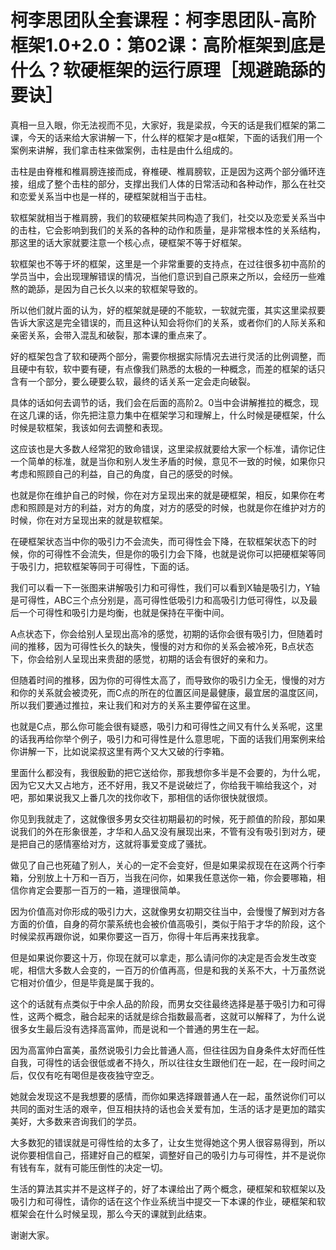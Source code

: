 # 柯李思团队全套课程：柯李思团队-高阶框架1.0+2.0：第02课：高阶框架到底是什么？软硬框架的运行原理［规避跪舔的要诀］

真相一旦入眼，你无法视而不见，大家好，我是梁叔，今天的话是我们框架的第二课，今天的话来给大家讲解一下，什么样的框架才是α框架，下面的话我们用一个案例来讲解，我们拿击柱来做案例，击柱是由什么组成的。

击柱是由脊椎和椎肩膀连接而成，脊椎硬、椎肩膀软，正是因为这两个部分循环连接，组成了整个击柱的部分，支撑出我们人体的日常活动和各种动作，那么在社交和恋爱关系当中也是一样的，硬框架就相当于击柱。

软框架就相当于椎肩膀，我们的软硬框架共同构造了我们，社交以及恋爱关系当中的击柱，它会影响到我们的关系的各种的动作和质量，是非常根本性的关系结构，那这里的话大家就要注意一个核心点，硬框架不等于好框架。

软框架也不等于坏的框架，这里是一个非常重要的支持点，在过往很多初中高阶的学员当中，会出现理解错误的情况，当他们意识到自己原来之所以，会经历一些难熬的跪舔，是因为自己长久以来的软框架导致的。

所以他们就片面的认为，好的框架就是硬的不能软，一软就完蛋，其实这里梁叔要告诉大家这是完全错误的，而且这种认知会将你们的关系，或者你们的人际关系和亲密关系，会带入混乱和破裂，那本课的重点来了。

好的框架包含了软和硬两个部分，需要你根据实际情况去进行灵活的比例调整，而且硬中有软，软中要有硬，有点像我们熟悉的太极的一种概念，而差的框架的话只含有一个部分，要么硬要么软，最终的话关系一定会走向破裂。

具体的话如何去调节的话，我们会在后面的高阶2。0当中会讲解推拉的概念，现在这几课的话，你先把注意力集中在框架学习和理解上，什么时候是硬框架，什么时候是软框架，我该如何去调整和表现。

这应该也是大多数人经常犯的致命错误，这里梁叔就要给大家一个标准，请你记住一个简单的标准，就是当你和别人发生矛盾的时候，意见不一致的时候，如果你只考虑和照顾自己的利益，自己的角度，自己的感受的时候。

也就是你在维护自己的时候，你在对方呈现出来的就是硬框架，相反，如果你在考虑和照顾是对方的利益，对方的角度，对方的感受的时候，也就是你在维护对方的时候，你在对方呈现出来的就是软框架。

在硬框架状态当中你的吸引力不会流失，而可得性会下降，在软框架状态下的时候，你的可得性不会流失，但是你的吸引力会下降，也就是说你可以把硬框架等同于吸引力，把软框架等同于可得性，下面的话。

我们可以看一下一张图来讲解吸引力和可得性，我们可以看到X轴是吸引力，Y轴是可得性，ABC三个点分别是，高可得性低吸引力和高吸引力低可得性，以及最后一个可得性和吸引力是均衡，也就是保持在平衡中间。

A点状态下，你会给别人呈现出高冷的感觉，初期的话你会很有吸引力，但随着时间的推移，因为可得性长久的缺失，慢慢的对方和你的关系会被冷死，B点状态下，你会给别人呈现出来贵甜的感觉，初期的话会有很好的亲和力。

但随着时间的推移，因为你的可得性太高了，而导致你的吸引力全无，慢慢的对方和你的关系就会被烫死，而C点的所在的位置区间是最健康，最宜居的温度区间，所以我们要通过推拉，来让我们和对方的关系主要停留在这里。

也就是C点，那么你可能会很有疑惑，吸引力和可得性之间又有什么关系呢，这里的话我再给你举个例子，吸引力和可得性是什么意思呢，下面的话我们用案例来给你讲解一下，比如说梁叔这里有两个又大又破的行李箱。

里面什么都没有，我很殷勤的把它送给你，那我想你多半是不会要的，为什么呢，因为它又大又占地方，还不好用，我又不是说破烂了，你给我干嘛给我这个，对吧，那如果说我又上番几次的找你收下，那相信的话你很快就很烦。

你见到我就走了，这就像很多男女交往初期最初的时候，死于颜值的阶段，那如果说我们的外在形象很差，才华和人品又没有展现出来，不管有没有吸引到对方，硬是把自己的感情塞给对方，这就将事爱变成了骚扰。

做见了自己也死磕了别人，关心的一定不会变好，但是如果梁叔现在在这两个行李箱，分别放上十万和一百万，当我在问你，如果我任意送你一箱，你会要哪箱，相信你肯定会要那一百万的一箱，道理很简单。

因为价值高对你形成的吸引力大，这就像男女初期交往当中，会慢慢了解到对方各方面的价值，自身的荷尔蒙系统也会被价值高吸引，类似于陷于才华的阶段，这个时候梁叔再跟你说，如果你要这一百万，你得十年后再来找我拿。

但是如果说你要这十万，你现在就可以拿走，那么请问你的决定是否会发生改变呢，相信大多数人会变的，一百万的价值再高，但是和我的关系不大，十万虽然说它相对价值少，但是毕竟是属于我的。

这个的话就有点类似于中余人品的阶段，而男女交往最终选择是基于吸引力和可得性，这两个概念，融合起来的话就是综合指数最高者，这就可以解释了，为什么说很多女生最后没有选择高富帅，而是说和一个普通的男生在一起。

因为高富帅白富美，虽然说吸引力会比普通人高，但往往因为自身条件太好而任性自我，可得性的话会很低或者不持久，所以往往女生跟他们在一起，在一段时间之后，仅仅有吃有喝但是夜夜独守空乏。

她就会发现这不是我想要的感情，而你如果选择跟普通人在一起，虽然说你们可以共同的面对生活的艰辛，但互相扶持的话也会关爱有加，生活的话才是更加的踏实美好，大多数来咨询我们的学员。

大多数犯的错误就是可得性给的太多了，让女生觉得她这个男人很容易得到，所以说你要相信自己，搭建好自己的框架，调整好自己的吸引力与可得性，并不是说你有钱有车，就有可能压倒性的决定一切。

生活的算法其实并不是这样子的，好了本课给出了两个概念，硬框架和软框架以及吸引力和可得性，请你的话在这个作业系统当中提交一下本课的作业，硬框架和软框架会在什么时候呈现，那么今天的课就到此结束。

谢谢大家。